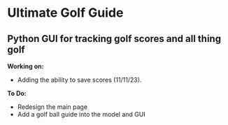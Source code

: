 # Ultimate Golf Guide

## Python GUI for tracking golf scores and all thing golf

<b>Working on:</b>
* Adding the ability to save scores (11/11/23).

<b>To Do:</b>
* Redesign the main page
* Add a golf ball guide into the model and GUI
